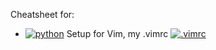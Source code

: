 Cheatsheet for:
- [![python](https://img.shields.io/badge/python%20-14354C.svg?&style=for-the-badge&logo=python&logoColor=white)](https://github.com/joisaac/cheatsheets/blob/main/python-cheatsheet.md)
Setup for Vim, my .vimrc
[![.vimrc](https://img.shields.io/badge/vimrc-019733?&style=for-the-badge&logo=vim&logoColor=white)](https://github.com/joisaac/cheatsheets/blob/main/.vimrc)
